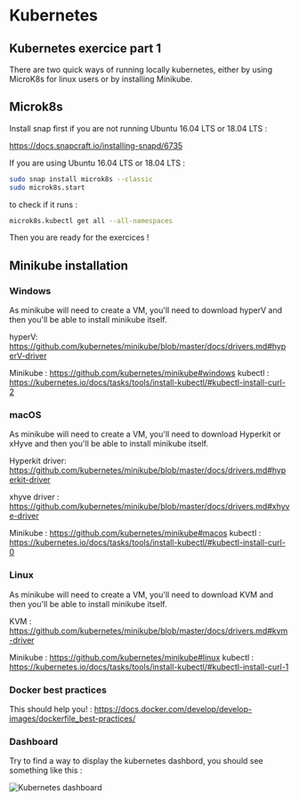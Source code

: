 # Kubernetes

## Kubernetes exercice part 1

There are two quick ways of running locally kubernetes, either by using MicroK8s for linux users or by installing Minikube.

## Microk8s

Install snap first if you are not running Ubuntu 16.04 LTS or 18.04 LTS :

<https://docs.snapcraft.io/installing-snapd/6735>

If you are using Ubuntu 16.04 LTS or 18.04 LTS :

``` bash
sudo snap install microk8s --classic
sudo microk8s.start
```

to check if it runs :

``` bash
microk8s.kubectl get all --all-namespaces
```

Then you are ready for the exercices !

## Minikube installation

### Windows

As minikube will need to create a VM, you'll need to download hyperV
and then you'll be able to install minikube itself.

hyperV:
<https://github.com/kubernetes/minikube/blob/master/docs/drivers.md#hyperV-driver>

Minikube :
<https://github.com/kubernetes/minikube#windows>
kubectl :
<https://kubernetes.io/docs/tasks/tools/install-kubectl/#kubectl-install-curl-2>

### macOS

As minikube will need to create a VM, you'll need to download Hyperkit or xHyve
and then you'll be able to install minikube itself.

Hyperkit driver:
<https://github.com/kubernetes/minikube/blob/master/docs/drivers.md#hyperkit-driver>

xhyve driver :
<https://github.com/kubernetes/minikube/blob/master/docs/drivers.md#xhyve-driver>

Minikube :
<https://github.com/kubernetes/minikube#macos>
kubectl :
<https://kubernetes.io/docs/tasks/tools/install-kubectl/#kubectl-install-curl-0>

### Linux

As minikube will need to create a VM, you'll need to download KVM and then you'll be able to install minikube itself.

KVM :
<https://github.com/kubernetes/minikube/blob/master/docs/drivers.md#kvm-driver>

Minikube :
<https://github.com/kubernetes/minikube#linux>
kubectl :
<https://kubernetes.io/docs/tasks/tools/install-kubectl/#kubectl-install-curl-1>

### Docker best practices

This should help you! :
<https://docs.docker.com/develop/develop-images/dockerfile_best-practices/>

### Dashboard

Try to find a way to display the kubernetes dashbord, you should see something like this :

![Kubernetes dashboard](https://d33wubrfki0l68.cloudfront.net/e6bda94ebf94cc460db5cdc42bbfdb8f95f5f7ce/fd28b/images/docs/ui-dashboard.png)
